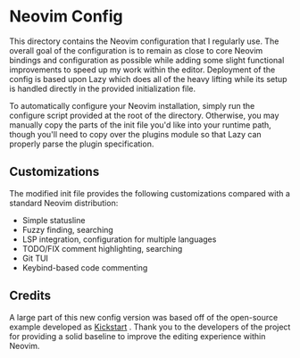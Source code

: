 # Neovim Config
This directory contains the Neovim configuration that I regularly use. The
overall goal of the configuration is to remain as close to core Neovim
bindings and configuration as possible while adding some slight functional
improvements to speed up my work within the editor. Deployment of the config
is based upon Lazy which does all of the heavy lifting while its setup is
handled directly in the provided initialization file.

To automatically configure your Neovim installation, simply run the configure
script provided at the root of the directory. Otherwise, you may manually
copy the parts of the init file you'd like into your runtime path, though you'll
need to copy over the plugins module so that Lazy can properly parse the plugin
specification.

## Customizations
The modified init file provides the following customizations compared with a
standard Neovim distribution:

* Simple statusline
* Fuzzy finding, searching
* LSP integration, configuration for multiple languages
* TODO/FIX comment highlighting, searching
* Git TUI
* Keybind-based code commenting

## Credits
A large part of this new config version was based off of the open-source example
developed as [Kickstart](https://github.com/nvim-lua/kickstart.nvim/tree/master)
. Thank you to the developers of the project for providing a solid baseline to
improve the editing experience within Neovim.
